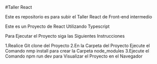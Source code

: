 
#Taller React



Este es repositorio es para subir el Taller React de Front-end intermedio

Este es un Proyecto de React Utilizando Typescript

Para Ejecutar el Proyecto siga las Siguientes Instrucciones

1.Realice Git clone del Proyecto
2.En la Carpeta del Proyecto Ejecute el Comando nmp install para crear la Carpeta node_modules
3.Ejecute el Comando npm run dev para Visualizar el Proyecto en el Navegador
